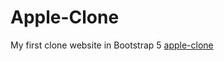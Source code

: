 # Apple-Clone
My first clone website in Bootstrap 5
[apple-clone](https://ijasmoopan.github.io/Apple-Clone/)
